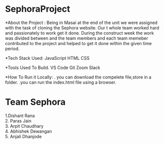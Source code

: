 # SephoraProject
*About the Project : Being in Masai at the end of the unit we were assigned with the task of cloning the Sephora website. Our t whole team worked hard and passionately to work get it done. During the construct week the work was divided between and the team members and each team memeber contributed to the project and helped to get it done within the given time period.

*Tech Stack Used: JavaScript HTML CSS

*Tools Used To Build. VS Code Git Zoom Slack

*How To Run it Locally: . you can download the compelete file,store in a folder. .you can run the index.html file using a browser.
# Team Sephora
 1.Dishant Rana  <br />
 2. Paras Jain  <br />
 3. Arpit Chaudhary  <br />
 4. Abhishek Dewangan  <br />
 5. Anjali Dhanjode
